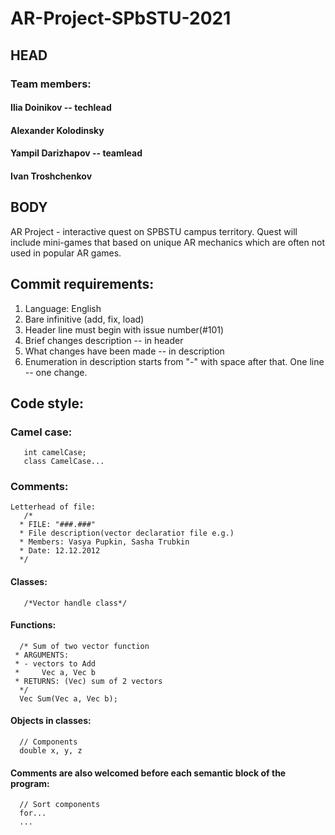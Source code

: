 # AR-Project-SPbSTU-2021
## HEAD
### Team members: 
   #### Ilia Doinikov -- **techlead**
   #### Alexander Kolodinsky
   #### Yampil Darizhapov -- **teamlead**
   #### Ivan Troshchenkov
## BODY
AR Project - interactive quest on SPBSTU campus territory. Quest will include mini-games that based on unique AR mechanics which are often not used in popular AR games.

## Commit requirements:
1.  Language: English
2.  Bare infinitive (add, fix, load)
4.  Header line must begin with issue number(#101)
5.  Brief changes description -- in header
6.  What changes have been made -- in description
7.  Enumeration in description starts from "-" with space after that. One line -- one change.
## Code style:
  ### Camel case:
       int camelCase;
       class CamelCase...
  ### Comments: 
    Letterhead of file: 
       /*
      * FILE: "###.###"
      * File description(vector declaratioт file e.g.)
      * Members: Vasya Pupkin, Sasha Trubkin
      * Date: 12.12.2012
      */
   #### Classes:
       /*Vector handle class*/
   #### Functions: 
      /* Sum of two vector function
     * ARGUMENTS:
     * - vectors to Add
     *     Vec a, Vec b
     * RETURNS: (Vec) sum of 2 vectors
      */
      Vec Sum(Vec a, Vec b);
   #### Objects in classes:
      // Components
      double x, y, z
   #### Comments are also welcomed before each semantic block of the program:
      // Sort components
      for...
      ...
      

  
 
